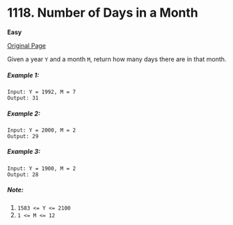 # 1118. Number of Days in a Month

**Easy**

[Original Page](https://leetcode.com/problems/number-of-days-in-a-month/)

Given a year `Y` and a month `M`, return how many days there are in that month.

##### Example 1:
```
Input: Y = 1992, M = 7
Output: 31
```

##### Example 2: 
```
Input: Y = 2000, M = 2
Output: 29
```

##### Example 3:
```
Input: Y = 1900, M = 2
Output: 28
```

##### Note:
1. `1583 <= Y <= 2100`
2. `1 <= M <= 12`
